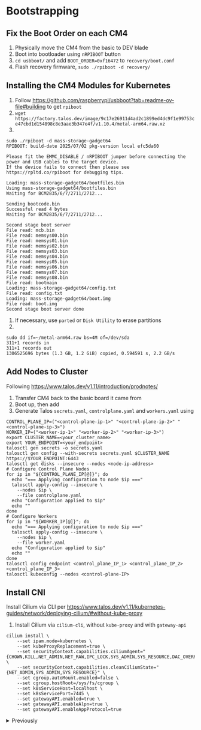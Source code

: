 # Bootstrapping

## Fix the Boot Order on each CM4

1. Physically move the CM4 from the basic to DEV blade
2. Boot into bootloader using `nRPIBOOT` button
3. `cd usbboot/` and add `BOOT_ORDER=0xf16472` to `recovery/boot.conf`
4. Flash recovery firmware, `sudo ./rpiboot -d recovery/`

## Installing the CM4 Modules for Kubernetes

1. Follow https://github.com/raspberrypi/usbboot?tab=readme-ov-file#building to get `rpiboot`
1. `wget https://factory.talos.dev/image/9c17e26911d4ad2c1899ed4dc9f1e99753ce47cbd1d154898c8e3aae3b347e4f/v1.10.4/metal-arm64.raw.xz`
1. 
```
sudo ./rpiboot -d mass-storage-gadget64
RPIBOOT: build-date 2025/07/02 pkg-version local efc5da60

Please fit the EMMC_DISABLE / nRPIBOOT jumper before connecting the power and USB cables to the target device.
If the device fails to connect then please see https://rpltd.co/rpiboot for debugging tips.

Loading: mass-storage-gadget64/bootfiles.bin
Using mass-storage-gadget64/bootfiles.bin
Waiting for BCM2835/6/7/2711/2712...

Sending bootcode.bin
Successful read 4 bytes
Waiting for BCM2835/6/7/2711/2712...

Second stage boot server
File read: mcb.bin
File read: memsys00.bin
File read: memsys01.bin
File read: memsys02.bin
File read: memsys03.bin
File read: memsys04.bin
File read: memsys05.bin
File read: memsys06.bin
File read: memsys07.bin
File read: memsys08.bin
File read: bootmain
Loading: mass-storage-gadget64/config.txt
File read: config.txt
Loading: mass-storage-gadget64/boot.img
File read: boot.img
Second stage boot server done
```
1. If necessary, use `parted` or `Disk Utility` to erase partitions
1.
```
sudo dd if=~/metal-arm64.raw bs=4M of=/dev/sda
311+1 records in
311+1 records out
1306525696 bytes (1.3 GB, 1.2 GiB) copied, 0.594591 s, 2.2 GB/s
```

## Add Nodes to Cluster

Following https://www.talos.dev/v1.11/introduction/prodnotes/

1. Transfer CM4 back to the basic board it came from
2. Boot up, then add
3. Generate Talos `secrets.yaml`, `controlplane.yaml` and `workers.yaml` using
```
CONTROL_PLANE_IP=("<control-plane-ip-1>" "<control-plane-ip-2>" "<control-plane-ip-3>")
WORKER_IP=("<worker-ip-1>" "<worker-ip-2>" "<worker-ip-3>")
export CLUSTER_NAME=<your_cluster_name>
export YOUR_ENDPOINT=<your_endpoint>
talosctl gen secrets -o secrets.yaml
talosctl gen config --with-secrets secrets.yaml $CLUSTER_NAME https://$YOUR_ENDPOINT:6443
talosctl get disks --insecure --nodes <node-ip-address>
# Configure Control Plane Nodes
for ip in "${CONTROL_PLANE_IP[@]}"; do
  echo "=== Applying configuration to node $ip ==="
  talosctl apply-config --insecure \
    --nodes $ip \
    --file controlplane.yaml
  echo "Configuration applied to $ip"
  echo ""
done
# Configure Workers
for ip in "${WORKER_IP[@]}"; do
  echo "=== Applying configuration to node $ip ==="
  talosctl apply-config --insecure \
    --nodes $ip \
    --file worker.yaml
  echo "Configuration applied to $ip"
  echo ""
done
talosctl config endpoint <control_plane_IP_1> <control_plane_IP_2> <control_plane_IP_3>
talosctl kubeconfig --nodes <control-plane-IP>
```

## Install CNI

Install Cilium via CLI per https://www.talos.dev/v1.11/kubernetes-guides/network/deploying-cilium/#without-kube-proxy

1. Install Cilium via `cilium-cli`, without `kube-proxy` and with `gateway-api`
```
cilium install \
    --set ipam.mode=kubernetes \
    --set kubeProxyReplacement=true \
    --set securityContext.capabilities.ciliumAgent="{CHOWN,KILL,NET_ADMIN,NET_RAW,IPC_LOCK,SYS_ADMIN,SYS_RESOURCE,DAC_OVERRIDE,FOWNER,SETGID,SETUID}" \
    --set securityContext.capabilities.cleanCiliumState="{NET_ADMIN,SYS_ADMIN,SYS_RESOURCE}" \
    --set cgroup.autoMount.enabled=false \
    --set cgroup.hostRoot=/sys/fs/cgroup \
    --set k8sServiceHost=localhost \
    --set k8sServicePort=7445 \
    --set gatewayAPI.enabled=true \
    --set gatewayAPI.enableAlpn=true \
    --set gatewayAPI.enableAppProtocol=true
```

<details>
  <summary>Previously</summary>

## Install Tinkerbell

Install tinkerbell per https://docs.computeblade.com/blade/advanced-guides/pxe-booting

TODO(conallob): Document tinkerbell steps
```
kubectl get pods -n tinkerbell -o wide
NAME                      READY   STATUS    RESTARTS   AGE   IP             NODE            NOMINATED NODE   READINESS GATES
hookos-569c8c9df4-4vmpn   2/2     Running   0          25m   10.244.0.239   talos-t13-h3c   <none>           <none>
...
# Get the pod CIDRs to set as trusted proxies
TRUSTED_PROXIES="0.0.0.0/0"

# Set the LoadBalancer IP for Tinkerbell services
LB_IP=192.168.6.127

# Set the artifacts file server URL for HookOS
ARTIFACTS_FILE_SERVER=http://10.244.0.239:7173

# Specify the Tinkerbell Helm chart version, here we use the latest release.
TINKERBELL_CHART_VERSION=v0.20.1
```
```
helm install tinkerbell oci://ghcr.io/tinkerbell/charts/tinkerbell \
  --version $TINKERBELL_CHART_VERSION \
  --create-namespace \
  --namespace tinkerbell \
  --wait \
  --set "trustedProxies={${TRUSTED_PROXIES}}" \
  --set "publicIP=$LB_IP" \
--set "artifactsFileServer=$ARTIFACTS_FILE_SERVER"
```

</details>

